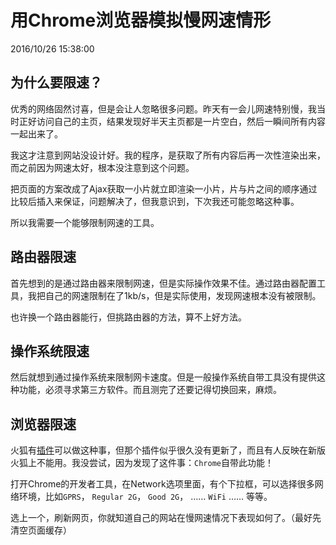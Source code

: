 # 用Chrome浏览器模拟慢网速情形
2016/10/26 15:38:00


## 为什么要限速？

优秀的网络固然讨喜，但是会让人忽略很多问题。昨天有一会儿网速特别慢，我当时正好访问自己的主页，结果发现好半天主页都是一片空白，然后一瞬间所有内容一起出来了。

我这才注意到网站没设计好。我的程序，是获取了所有内容后再一次性渲染出来，而之前因为网速太好，根本没注意到这个问题。

把页面的方案改成了Ajax获取一小片就立即渲染一小片，片与片之间的顺序通过比较后插入来保证，问题解决了，但我意识到，下次我还可能忽略这种事。

所以我需要一个能够限制网速的工具。


## 路由器限速

首先想到的是通过路由器来限制网速，但是实际操作效果不佳。通过路由器配置工具，我把自己的网速限制在了1kb/s，但是实际使用，发现网速根本没有被限制。

也许换一个路由器能行，但挑路由器的方法，算不上好方法。


## 操作系统限速

然后就想到通过操作系统来限制网卡速度。但是一般操作系统自带工具没有提供这种功能，必须寻求第三方软件。而且测完了还要记得切换回来，麻烦。


## 浏览器限速

火狐有[插件][throttle]可以做这种事，但那个插件似乎很久没有更新了，而且有人反映在新版火狐上不能用。我没尝试，因为发现了这件事：`Chrome`自带此功能！

打开Chrome的开发者工具，在Network选项里面，有个下拉框，可以选择很多网络环境，比如`GPRS`， `Regular 2G`， `Good 2G`， …… `WiFi` …… 等等。

选上一个，刷新网页，你就知道自己的网站在慢网速情况下表现如何了。（最好先清空页面缓存）


[throttle]: http://firefox-throttle.en.softonic.com/

